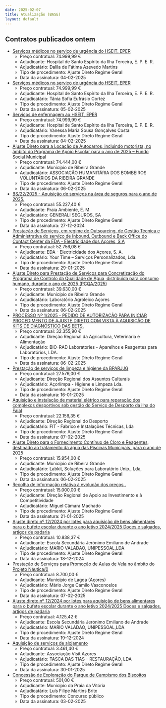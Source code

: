 ```yaml
---
date: 2025-02-07
title: Atualização (BASE)
layout: default
---
```

## Contratos publicados ontem

* [Serviços médicos no serviço de urgência do HSEIT, EPER](https://www.base.gov.pt/Base4/pt/detalhe/?type=contratos&id=11214012)
  * Preço contratual: 74.999,99 €
  * Adjudicante: Hospital de Santo Espírito da Ilha Terceira, E. P. E. R.
  * Adjudicatário: Dalila de Fátima Azevedo Martins
  * Tipo de procedimento: Ajuste Direto Regime Geral
  * Data da assinatura: 04-02-2025
* [Serviços médicos no serviço de urgência do HSEIT, EPER](https://www.base.gov.pt/Base4/pt/detalhe/?type=contratos&id=11213692)
  * Preço contratual: 74.999,99 €
  * Adjudicante: Hospital de Santo Espírito da Ilha Terceira, E. P. E. R.
  * Adjudicatário: Tânia Sofia Eufrásio Cortez
  * Tipo de procedimento: Ajuste Direto Regime Geral
  * Data da assinatura: 05-02-2025
* [Serviços de enfermagem ao HSEIT, EPER](https://www.base.gov.pt/Base4/pt/detalhe/?type=contratos&id=11213843)
  * Preço contratual: 74.999,99 €
  * Adjudicante: Hospital de Santo Espírito da Ilha Terceira, E. P. E. R.
  * Adjudicatário: Vanessa Maria Sousa Gonçalves Costa
  * Tipo de procedimento: Ajuste Direto Regime Geral
  * Data da assinatura: 04-02-2025
* [Ajuste Direto para a Locação de Autocarros, incluindo motorista, no âmbito do Programa de Apoio Escolar para o ano de 2025 – Fundo Social Municipal](https://www.base.gov.pt/Base4/pt/detalhe/?type=contratos&id=11214493)
  * Preço contratual: 74.444,00 €
  * Adjudicante: Município de Ribeira Grande
  * Adjudicatário: ASSOCIAÇÃO HUMANITÁRIA DOS BOMBEIROS VOLUNTÁRIOS DA RIBEIRA GRANDE
  * Tipo de procedimento: Ajuste Direto Regime Geral
  * Data da assinatura: 06-02-2025
* [BS/22/2025 - Aquisição de serviços na área de seguros para o ano de 2025.](https://www.base.gov.pt/Base4/pt/detalhe/?type=contratos&id=11214722)
  * Preço contratual: 55.227,40 €
  * Adjudicante: Praia Ambiente, E. M.
  * Adjudicatário: GENERALI SEGUROS, SA
  * Tipo de procedimento: Ajuste Direto Regime Geral
  * Data da assinatura: 27-12-2024
* [Prestação de Serviços, em regime de Outsourcing, de Gestão Técnica e Administrativa do serviço de Inbound, Outbound e Back Office do Contact Center da EDA - Electricidade dos Açores, S.A](https://www.base.gov.pt/Base4/pt/detalhe/?type=contratos&id=11213709)
  * Preço contratual: 52.756,08 €
  * Adjudicante: EDA - Electricidade dos Açores, S. A.
  * Adjudicatário: Your Time – Serviços Personalizados, Lda.
  * Tipo de procedimento: Ajuste Direto Regime Geral
  * Data da assinatura: 29-01-2025
* [Ajuste Direto para Prestação de Serviços para Concretização do Programa de Controlo da Qualidade de Água, distribuída para consumo humano, durante o ano de 2025 (PCQA/2025)](https://www.base.gov.pt/Base4/pt/detalhe/?type=contratos&id=11213684)
  * Preço contratual: 39.630,00 €
  * Adjudicante: Município de Ribeira Grande
  * Adjudicatário: Laboratório Agroleico Açores
  * Tipo de procedimento: Ajuste Direto Regime Geral
  * Data da assinatura: 06-02-2025
* [PROCESSO Nº 1/2025 - PEDIDO DE AUTORIZAÇÃO PARA INICIAR PROCEDIMENTO DE AJUSTE DIRETO COM VISTA À AQUISIÇÃO DE KITS DE DIAGNÓSTICO DAS EETS.](https://www.base.gov.pt/Base4/pt/detalhe/?type=contratos&id=11213605)
  * Preço contratual: 32.355,90 €
  * Adjudicante: Direção Regional da Agricultura, Veterinária e Alimentação
  * Adjudicatário: BIO-RAD Laboratories - Aparelhos e Reagentes para Laboratórios, LDA.
  * Tipo de procedimento: Ajuste Direto Regime Geral
  * Data da assinatura: 06-02-2025
* [Prestação de serviços de limpeza e higiene da BPARJJG](https://www.base.gov.pt/Base4/pt/detalhe/?type=contratos&id=11214255)
  * Preço contratual: 27.576,00 €
  * Adjudicante: Direção Regional dos Assuntos Culturais
  * Adjudicatário: Açorlimpa - Higiene e Limpeza Lda.
  * Tipo de procedimento: Ajuste Direto Regime Geral
  * Data da assinatura: 16-01-2025
* [Aquisição e instalação de material elétrico para reparação dos complexos desportivos sob gestão do Serviço de Desporto da ilha do Faial](https://www.base.gov.pt/Base4/pt/detalhe/?type=contratos&id=11214776)
  * Preço contratual: 22.158,35 €
  * Adjudicante: Direção Regional do Desporto
  * Adjudicatário: FIT - Fabrico e Instalações Técnicas, Lda
  * Tipo de procedimento: Ajuste Direto Regime Geral
  * Data da assinatura: 07-02-2025
* [Ajuste Direto para o Fornecimento Contínuo de Cloro e Reagentes, destinado ao tratamento da água das Piscinas Municipais, para o ano de 2025](https://www.base.gov.pt/Base4/pt/detalhe/?type=contratos&id=11213840)
  * Preço contratual: 15.954,00 €
  * Adjudicante: Município de Ribeira Grande
  * Adjudicatário: Labkit, Soluções para Laboratório Unip., Lda,
  * Tipo de procedimento: Ajuste Direto Regime Geral
  * Data da assinatura: 06-02-2025
* [Recolha de informaçãp relativa à evolução dos preços .](https://www.base.gov.pt/Base4/pt/detalhe/?type=contratos&id=11214628)
  * Preço contratual: 15.000,00 €
  * Adjudicante: Direção Regional de Apoio ao Investimento e à Competitividade
  * Adjudicatário: Miguel Câmara Machado
  * Tipo de procedimento: Ajuste Direto Regime Geral
  * Data da assinatura: 21-01-2025
* [Ajuste direto nº 12/2024 por lotes para aquisição de bens alimentares para o bufete escolar durante o ano letivo 2024/2025
Doces e salgados, artigos de padaria](https://www.base.gov.pt/Base4/pt/detalhe/?type=contratos&id=11214078)
  * Preço contratual: 10.838,37 €
  * Adjudicante: Escola Secundária Jerónimo Emiliano de Andrade
  * Adjudicatário: MARIO VALADAO, UNIPESSOAL,LDA
  * Tipo de procedimento: Ajuste Direto Regime Geral
  * Data da assinatura: 18-12-2024
* [Prestação de Serviços para Promoção de Aulas de Vela no âmbito do Projeto Náutica/0](https://www.base.gov.pt/Base4/pt/detalhe/?type=contratos&id=11213608)
  * Preço contratual: 8.700,00 €
  * Adjudicante: Município de Lagoa (Açores)
  * Adjudicatário: Mário Jorge Camilo Vasconcelos
  * Tipo de procedimento: Ajuste Direto Regime Geral
  * Data da assinatura: 07-02-2025
* [Ajuste direto nº 12/2024 por lotes para aquisição de bens alimentares para o bufete escolar durante o ano letivo 2024/2025
Doces e salgados, artigos de padaria](https://www.base.gov.pt/Base4/pt/detalhe/?type=contratos&id=11214051)
  * Preço contratual: 4.125,42 €
  * Adjudicante: Escola Secundária Jerónimo Emiliano de Andrade
  * Adjudicatário: MARIO VALADAO, UNIPESSOAL,LDA
  * Tipo de procedimento: Ajuste Direto Regime Geral
  * Data da assinatura: 19-12-2024
* [Aquisição de serviços de alojamento](https://www.base.gov.pt/Base4/pt/detalhe/?type=contratos&id=11214040)
  * Preço contratual: 3.461,40 €
  * Adjudicante: Associação Visit Azores
  * Adjudicatário: TASCA DAS TIAS – RESTAURAÇÃO, LDA
  * Tipo de procedimento: Ajuste Direto Regime Geral
  * Data da assinatura: 30-01-2025
* [Concessão de Exploração do Parque de Campismo dos Biscoitos](https://www.base.gov.pt/Base4/pt/detalhe/?type=contratos&id=11214317)
  * Preço contratual: 501,00 €
  * Adjudicante: Município da Praia da Vitória
  * Adjudicatário: Luís Filipe Martins Brito
  * Tipo de procedimento: Concurso público
  * Data da assinatura: 03-02-2025

